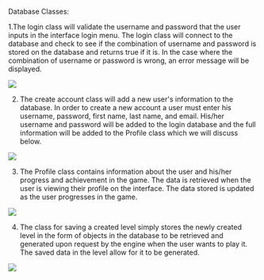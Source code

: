 
Database Classes: 

1.The login class will validate the username and password that the user inputs in the interface login menu. The login class will connect to the database and check to see if the combination of username and password is stored on the database and returns true if it is. In the case where the combination of username or password is wrong, an error message will be displayed.

![](https://github.com/markwindsorr/CS4770/blob/master/images/LoginUML%20(1).png)

2. The create account class will add a new user's information to the database. In order to create a new account a user must enter his username, password, first name, last name, and email. His/her username and password will be added to the login database and the full information will be added to the Profile class which we will discuss below.

![](https://github.com/markwindsorr/CS4770/blob/master/images/createAccount%20copy.png)

3. The Profile class contains information about the user and his/her progress and achievement in the game. The data is retrieved when the user is viewing their profile on the interface. The data stored is updated as the user progresses in the game. 

![](https://github.com/markwindsorr/CS4770/blob/master/images/profile%20(1).png)

4. The class for saving a created level simply stores the newly created level in the form of objects in the database to be retrieved and generated upon request by the engine when the user wants to play it. The saved data in the level allow for it to be generated. 

![](https://github.com/markwindsorr/CS4770/blob/master/images/saveCreatedLevel.png)





